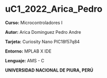 # uC1_2022_Arica_Pedro

**Curso:** Microcontroladores I

**Autor:** Arica Dominguez Pedro Andre

**Tarjeta:** Curiosity Nano PIC18f57q84

**Entorno:** MPLAB X IDE

**Lenguaje:** AMS - C

**UNIVERSIDAD NACIONAL DE PIURA, PERÚ**
